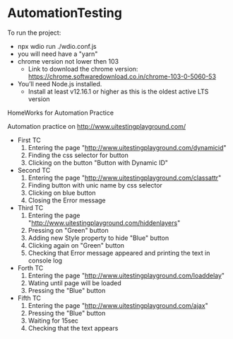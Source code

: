 # AutomationTesting

To run the project: 

* npx wdio run ./wdio.conf.js 
* you will need have a "yarn"
* chrome version not lower then 103
  * Link to download the chrome version: https://chrome.softwaredownload.co.in/chrome-103-0-5060-53
* You’ll need Node.js installed.
  * Install at least v12.16.1 or higher as this is the oldest active LTS version

HomeWorks for Automation Practice 

Automation practice on http://www.uitestingplayground.com/

* First TC
    1) Entering the page "http://www.uitestingplayground.com/dynamicid"
    2) Finding the css selector for button
    3) Clicking on the button "Button with Dynamic ID"
* Second TC
    1) Entering the page "http://www.uitestingplayground.com/classattr"
    2) Finding button with unic name by css selector
    3) Clicking on blue button
    4) Closing the Error message
* Third TC
    1) Entering the page "http://www.uitestingplayground.com/hiddenlayers"
    2) Pressing on "Green" button
    3) Adding new Style property to hide "Blue" button
    4) Clicking again on "Green" button
    5) Checking that Error message appeared and printing the text in console log
* Forth TC
    1) Entering the page "http://www.uitestingplayground.com/loaddelay"
    2) Wating until page will be loaded 
    3) Pressing the "Blue" button
* Fifth TC
    1) Entering the page "http://www.uitestingplayground.com/ajax"
    2) Pressing the "Blue" button 
    3) Waiting for 15sec 
    4) Checking that the text appears

